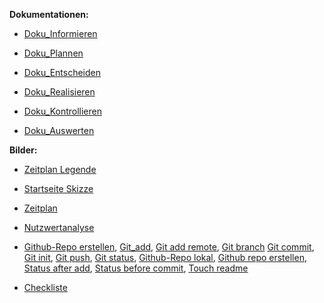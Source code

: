**Dokumentationen:**<br>

- [Doku_Informieren](Dokumentation/01_Doku_I/I_Project_website.md)

- [Doku_Plannen](Dokumentation/02_Doku_P/P_project_website.md)

- [Doku_Entscheiden](Dokumentation/03_Doku_E/E_project_website.md)

- [Doku_Realisieren](Dokumentation/04_Doku_R/R_project_website.md)

- [Doku_Kontrollieren](Dokumentation/05_Doku_K/K_project_website.md)

- [Doku_Auswerten](Dokumentation/06_Doku_A/A_project_website.md)

**Bilder:** 

- [Zeitplan Legende](Dokumentation/02_Doku_P/images/Legende_Zeitplan_IPERKA.PNG)

- [Startseite Skizze](Dokumentation/02_Doku_P/images/Sartseite_Skizze.png)

- [Zeitplan](Dokumentation/02_Doku_P/images/Zeitplan_IPERKA.PNG)

- [Nutzwertanalyse](Dokumentation/03_Doku_E/images/Nutzwertanalyse.PNG)

- [Github-Repo erstellen](Dokumentation/04_Doku_R/images/20_Github-Repo_erstellen.png), [Git_add](Dokumentation/04_Doku_R/images/Git_add.PNG), [Git add remote](04_Doku_R/images/Git_add_remote_Repo.PNG), [Git branch](Dokumentation/04_Doku_R/images/Git_branch.PNG) [Git commit](Dokumentation/04_Doku_R/images/Git_commit.PNG), [Git init](Dokumentation/04_Doku_R/images/Git_init.PNG), [Git push](Dokumentation/04_Doku_R/images/Git_push.PNG), [Git status](Dokumentation/04_Doku_R/images/Git_status.PNG), [Github-Repo lokal](Dokumentation/04_Doku_R/images/Github-Repo_lokal_erstellen.PNG), [Github repo erstellen](Dokumentation/04_Doku_R/images/github_repo_erstellen.png), [Status after add](Dokumentation/04_Doku_R/images/status_after_add.PNG), [Status before commit](Dokumentation/04_Doku_R/images/status_before_commit.PNG), [Touch readme](Dokumentation/04_Doku_R/images/touch_README.PNG)

- [Checkliste](Dokumentation/05_Doku_K/images/Checkliste.png)



